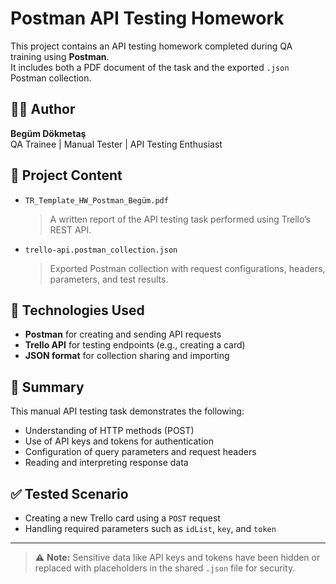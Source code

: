 # Postman API Testing Homework

This project contains an API testing homework completed during QA training using **Postman**.  
It includes both a PDF document of the task and the exported `.json` Postman collection.

## 👩‍💻 Author

**Begüm Dökmetaş**  
QA Trainee | Manual Tester | API Testing Enthusiast

## 📄 Project Content

- `TR_Template_HW_Postman_Begüm.pdf`  
  > A written report of the API testing task performed using Trello’s REST API.

- `trello-api.postman_collection.json`  
  > Exported Postman collection with request configurations, headers, parameters, and test results.

## 🔧 Technologies Used

- **Postman** for creating and sending API requests  
- **Trello API** for testing endpoints (e.g., creating a card)  
- **JSON format** for collection sharing and importing

## 📝 Summary

This manual API testing task demonstrates the following:
- Understanding of HTTP methods (POST)
- Use of API keys and tokens for authentication
- Configuration of query parameters and request headers
- Reading and interpreting response data

## ✅ Tested Scenario

- Creating a new Trello card using a `POST` request  
- Handling required parameters such as `idList`, `key`, and `token`

---

> ⚠️ **Note:** Sensitive data like API keys and tokens have been hidden or replaced with placeholders in the shared `.json` file for security.
